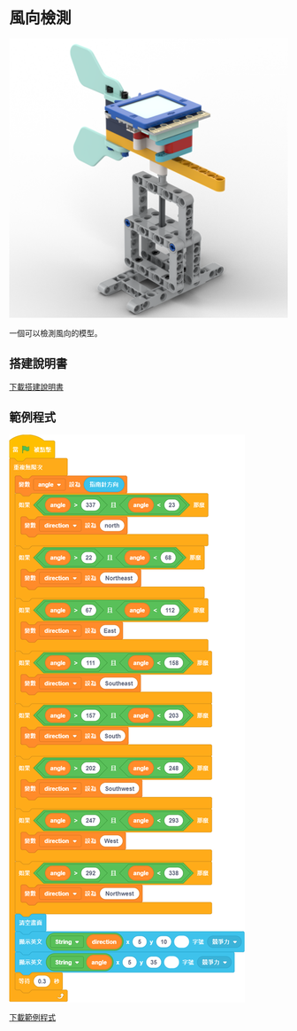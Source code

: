 # 風向檢測

![](./images/wind_direction.png)

一個可以檢測風向的模型。

## 搭建說明書

[下載搭建說明書](https://github.com/kittenbothk/kittenbothk/raw/master/Kits/future_weather/instructions/wind_direction_.pdf)

## 範例程式

![](./images/winddirection_code.png)

[下載範例程式](https://github.com/kittenbothk/kittenbothk/raw/master/Kits/future_weather/sb3/5_winddirection.sb3)